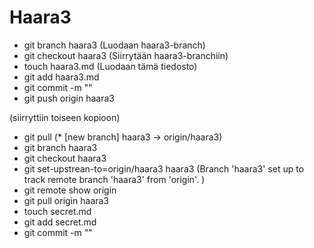 # Haara3

- git branch haara3	(Luodaan haara3-branch)
- git checkout haara3	(Siirrytään haara3-branchiin)
- touch haara3.md	(Luodaan tämä tiedosto)
- git add haara3.md	
- git commit -m "<MSG>"
- git push origin haara3

(siirryttiin toiseen kopioon)
- git pull (* [new branch]      haara3     -> origin/haara3)
- git branch haara3
- git checkout haara3
- git set-upstrean-to=origin/haara3 haara3 (Branch 'haara3' set up to track remote branch 'haara3' from 'origin'.
)
- git remote show origin
- git pull origin haara3
- touch secret.md
- git add secret.md
- git commit -m "<MSG>"
